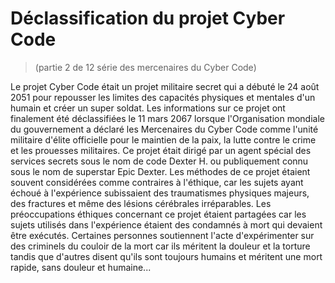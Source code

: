 #  Déclassification du projet Cyber Code

> (partie 2 de 12 série des mercenaires du Cyber Code)

Le projet Cyber ​​​​Code était un projet militaire secret qui a débuté le 24 août 2051 pour repousser les limites des capacités physiques et mentales d'un humain et créer un super soldat. Les informations sur ce projet ont finalement été déclassifiées le 11 mars 2067 lorsque l'Organisation mondiale du gouvernement a déclaré les Mercenaires du Cyber ​​Code comme l'unité militaire d'élite officielle pour le maintien de la paix, la lutte contre le crime et les prouesses militaires. Ce projet était dirigé par un agent spécial des services secrets sous le nom de code Dexter H. ou publiquement connu sous le nom de superstar Epic Dexter. Les méthodes de ce projet étaient souvent considérées comme contraires à l'éthique, car les sujets ayant échoué à l'expérience subissaient des traumatismes physiques majeurs, des fractures et même des lésions cérébrales irréparables. Les préoccupations éthiques concernant ce projet étaient partagées car les sujets utilisés dans l'expérience étaient des condamnés à mort qui devaient être exécutés. Certaines personnes soutiennent l'acte d'expérimenter sur des criminels du couloir de la mort car ils méritent la douleur et la torture tandis que d'autres disent qu'ils sont toujours humains et méritent une mort rapide, sans douleur et humaine...
